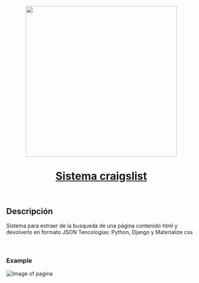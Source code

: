 <h1 align="center">
  <br>
  <img src="https://pbs.twimg.com/profile_images/752207108750340096/CicamXxN_400x400.jpg" width="400">
  <br><br>
  <a href="https://martinbobbio.github.io/frontend-ngrx">
    Sistema craigslist
  </a>
  <br><br>
</h1>


## Descripción

Sistema para extraer de la busqueda de una página contenido html y devolverlo en formato JSON
Tencologías: Python, Django y Materialize css
<br><br><br>

### Example

![Image of pagina](src/assets/images/dashboard.png)

